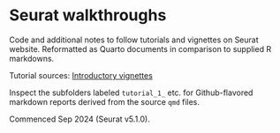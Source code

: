 # Seurat walkthroughs

Code and additional notes to follow tutorials and vignettes on Seurat website. Reformatted as Quarto documents in comparison to supplied R markdowns.

Tutorial sources:
[Introductory vignettes](https://satijalab.org/seurat/articles/get_started_v5_new)

Inspect the subfolders labeled `tutorial_1_` etc. for Github-flavored markdown reports derived from the source `qmd` files.

Commenced Sep 2024 (Seurat v5.1.0). 
